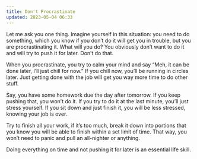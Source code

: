 ```yaml
---
title: Don't Procrastinate
updated: 2023-05-04 06:33
---
```


Let me ask you one thing. Imagine yourself in this situation: you need to do something, which you know if you don’t do it will get you in trouble, but you are procrastinating it. What will you do? You obviously don’t want to do it and will try to push it for later. Don’t do that.

When you procrastinate, you try to calm your mind and say “Meh, it can be done later, I’ll just chill for now.” If you chill now, you’ll be running in circles later. Just getting done with the job will get you way more time to do other stuff.

Say, you have some homework due the day after tomorrow. If you keep pushing that, you won’t do it. If you try to do it at the last minute, you’ll just stress yourself. If you sit down and just finish it, you will be less stressed, knowing your job is over.

Try to finish all your work, if it’s too much, break it down into portions that you know you will be able to finish within a set limit of time. That way, you won’t need to panic and pull an all-nighter or anything.

Doing everything on time and not pushing it for later is an essential life skill.
